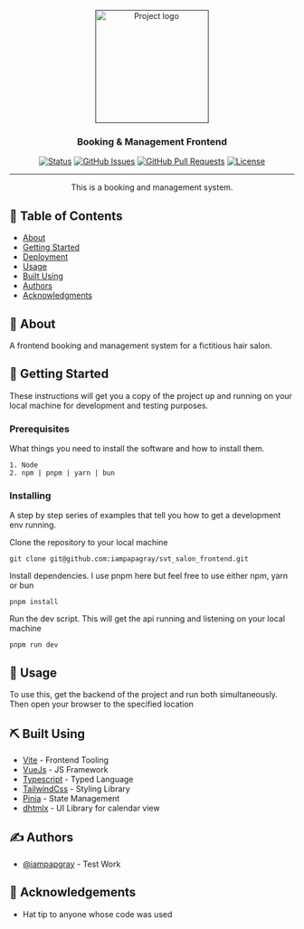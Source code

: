<p align="center">
  <a href="" rel="noopener">
 <img width=200px height=200px src="https://i.imgur.com/6wj0hh6.jpg" alt="Project logo"></a>
</p>

<h3 align="center">Booking & Management Frontend</h3>

<div align="center">

[![Status](https://img.shields.io/badge/status-active-success.svg)]()
[![GitHub Issues](https://img.shields.io/github/issues-pr/kylelobo/The-Documentation-Compendium.svg)](https://github.com/iampapagray/svt_salon_frontend/issues)
[![GitHub Pull Requests](https://img.shields.io/github/issues-pr/kylelobo/The-Documentation-Compendium.svg)](https://github.com/iampapagray/svt_salon_frontend/pulls)
[![License](https://img.shields.io/badge/license-MIT-blue.svg)](/LICENSE)

</div>

---

<p align="center"> This is a booking and management system.
    <br> 
</p>

## 📝 Table of Contents

- [About](#about)
- [Getting Started](#getting_started)
- [Deployment](#deployment)
- [Usage](#usage)
- [Built Using](#built_using)
- [Authors](#authors)
- [Acknowledgments](#acknowledgement)

## 🧐 About <a name = "about"></a>

A frontend booking and management system for a fictitious hair salon.

## 🏁 Getting Started <a name = "getting_started"></a>

These instructions will get you a copy of the project up and running on your local machine for development and testing purposes.

### Prerequisites

What things you need to install the software and how to install them.

```
1. Node
2. npm | pnpm | yarn | bun
```

### Installing

A step by step series of examples that tell you how to get a development env running.

Clone the repository to your local machine

```
git clone git@github.com:iampapagray/svt_salon_frontend.git
```

Install dependencies. I use pnpm here but feel free to use either npm, yarn or bun

```
pnpm install
```
Run the dev script. This will get the api running and listening on your local machine

```
pnpm run dev
```

## 🎈 Usage <a name="usage"></a>

To use this, get the backend of the project and run both simultaneously.
Then open your browser to the specified location


## ⛏️ Built Using <a name = "built_using"></a>

- [Vite](https://expressjs.com/) - Frontend Tooling
- [VueJs](https://nodejs.org/en/) - JS Framework
- [Typescript](https://www.typescriptlang.org/) - Typed Language
- [TailwindCss](https://www.typescriptlang.org/) - Styling Library
- [Pinia](https://www.typescriptlang.org/) - State Management
- [dhtmlx](https://www.typescriptlang.org/) - UI Library for calendar view

## ✍️ Authors <a name = "authors"></a>

- [@iampapgray](https://github.com/iampapagray) - Test Work

## 🎉 Acknowledgements <a name = "acknowledgement"></a>

- Hat tip to anyone whose code was used
